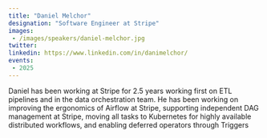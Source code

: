 ```yaml
---
title: "Daniel Melchor"
designation: "Software Engineer at Stripe"
images:
 - /images/speakers/daniel-melchor.jpg
twitter: 
linkedin: https://www.linkedin.com/in/danimelchor/
events:
 - 2025
---
```


Daniel has been working at Stripe for 2.5 years working first on ETL pipelines and in the data orchestration team. He has been working on improving the ergonomics of Airflow at Stripe, supporting independent DAG management at Stripe, moving all tasks to Kubernetes for highly available distributed workflows, and enabling deferred operators through Triggers